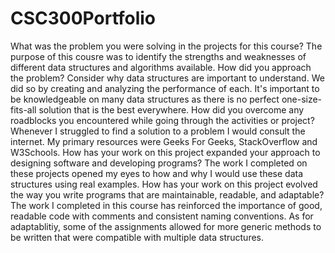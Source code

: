 # CSC300Portfolio
What was the problem you were solving in the projects for this course?
    The purpose of this cousre was to identify the strengths and weaknesses of different data structures and algorithms available.
How did you approach the problem? Consider why data structures are important to understand.
     We did so by creating and analyzing the performance of each. It's important to be knowledgeable on many data structures as there is no perfect one-size-fits-all solution that is the best everywhere.
How did you overcome any roadblocks you encountered while going through the activities or project?
    Whenever I struggled to find a solution to a problem I would consult the internet. My primary resources were Geeks For Geeks, StackOverflow and W3Schools.
How has your work on this project expanded your approach to designing software and developing programs?
    The work I completed on these projects opened my eyes to how and why I would use these data structures using real examples.
How has your work on this project evolved the way you write programs that are maintainable, readable, and adaptable?
    The work I completed in this course has reinforced the importance of good, readable code with comments and consistent naming conventions. As for adaptablitiy, some of the assignments allowed for more generic methods to be written that were compatible with multiple data structures.
